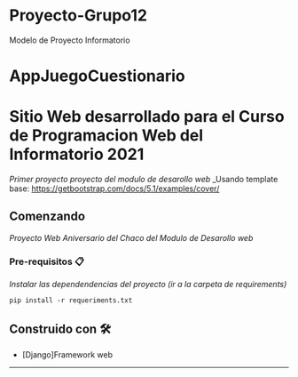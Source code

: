 # Proyecto-Grupo12
Modelo de Proyecto Informatorio

# AppJuegoCuestionario

# Sitio Web desarrollado para el Curso de Programacion Web del Informatorio 2021

_Primer proyecto proyecto del modulo de desarollo web_
_Usando template base: https://getbootstrap.com/docs/5.1/examples/cover/

## Comenzando

_Proyecto Web Aniversario del Chaco del Modulo de Desarollo web_


### Pre-requisitos 📋

_Instalar las dependendencias del proyecto (ir a la carpeta de requirements)_

```
pip install -r requeriments.txt
```

## Construido con 🛠️

* [Django]Framework web

---
